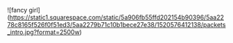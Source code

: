 ![fancy girl] (https://static1.squarespace.com/static/5a906fb55ffd202154b90396/5aa2278c8165f526f0f51ed3/5aa2279b71c10b1bece27e38/1520576412138/packets_intro.jpg?format=2500w)
